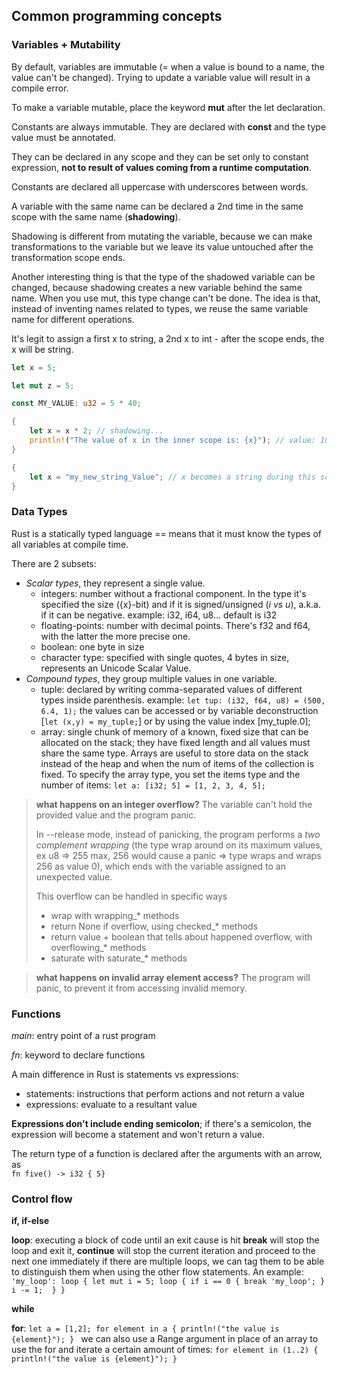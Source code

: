 <!-- variables -->

## Common programming concepts

### Variables + Mutability

By default, variables are immutable (= when a value is bound to a name, the value can't be changed). Trying to update a variable value will result in a compile error.

To make a variable mutable, place the keyword **mut** after the let declaration.

Constants are always immutable. They are declared with **const** and the type value must be annotated.

They can be declared in any scope and they can be set only to constant expression, **not to result of values coming from a runtime computation**.

Constants are declared all uppercase with underscores between words.

A variable with the same name can be declared a 2nd time in the same scope with the same name (**shadowing**).

Shadowing is different from mutating the variable, because we can make transformations to the variable but we leave its value untouched after the transformation scope ends.

Another interesting thing is that the type of the shadowed variable can be changed, because shadowing creates a new variable behind the same name. When you use mut, this type change can't be done. The idea is that, instead of inventing names related to types, we reuse the same variable name for different operations.

It's legit to assign a first x to string, a 2nd x to int - after the scope ends, the x will be string.

```rust
let x = 5;

let mut z = 5;

const MY_VALUE: u32 = 5 * 40;

{
    let x = x * 2; // shadowing...
    println!("The value of x in the inner scope is: {x}"); // value: 10
}

{
    let x = "my_new_string_Value"; // x becomes a string during this scope...
}
```

### Data Types

Rust is a statically typed language == means that it must know the types of all variables at compile time.

There are 2 subsets:

- *Scalar types*, they represent a single value.
    - integers: number without a fractional component. In the type it's specified the size ({x}-bit) and if it is signed/unsigned (_i vs u_), a.k.a. if it can be negative.
    example: i32, i64, u8...
    default is i32
    - floating-points: number with decimal points. There's f32 and f64, with the latter the more precise one.
    - boolean: one byte in size
    - character type: specified with single quotes, 4 bytes in size, represents an Unicode Scalar Value.
- *Compound types*, they group multiple values in one variable.
    - tuple: declared by writing comma-separated values of different types inside parenthesis.
    example: `let tup: (i32, f64, u8) = (500, 6.4, 1);`
    the values can be accessed or by variable deconstruction [`let (x,y) = my_tuple;`] or by using the value index [my_tuple.0];
    - array: single chunk of memory of a known, fixed size that can be allocated on the stack; they have fixed length and all values must share the same type. Arrays are useful to store data on the stack instead of the heap and when the num of items of the collection is fixed.
    To specify the array type, you set the items type and the number of items: `let a: [i32; 5] = [1, 2, 3, 4, 5];`

> **what happens on an integer overflow?** The variable can't hold the provided value and the program panic.
>
> In --release mode, instead of panicking, the program performs a _two complement wrapping_ (the type wrap around on its maximum values, ex u8 => 255 max, 256 would cause a panic => type wraps and wraps 256 as value 0), which ends with the variable assigned to an unexpected value.
>
> This overflow can be handled in specific ways
>
> - wrap with wrapping_* methods
> - return None if overflow, using checked_* methods
> - return value + boolean that tells about happened overflow, with overflowing_* methods
> - saturate with saturate_* methods

> **what happens on invalid array element access?** The program will panic, to prevent it from accessing invalid memory.

### Functions

_main_: entry point of a rust program

_fn_: keyword to declare functions

A main difference in Rust is statements vs expressions:

- statements: instructions that perform actions and not return a value
- expressions: evaluate to a resultant value

**Expressions don't include ending semicolon**; if there's a semicolon, the expression will become a statement and won't return a value.

The return type of a function is declared after the arguments with an arrow, as  
`fn five() -> i32 { 5}`

### Control flow

**if, if-else**

**loop**:
    executing a block of code until an exit cause is hit
    **break** will stop the loop and exit it, **continue** will stop the current iteration and proceed to the next one immediately
    if there are multiple loops, we can tag them to be able to distinguish them when using the other flow statements. An example:
    `'my_loop': loop { let mut i = 5; loop { if i == 0 { break 'my_loop'; } i -= 1;  } }`

**while**

**for**:
    `let a = [1,2]; for element in a { println!("the value is {element}"); } `
    we can also use a Range argument in place of an array to use the for and iterate a certain amount of times:
    `for element in (1..2) { println!("the value is {element}"); } `